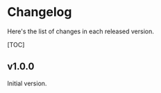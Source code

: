 Changelog
=========

Here's the list of changes in each released version.

[TOC]

v1.0.0
------

Initial version.
